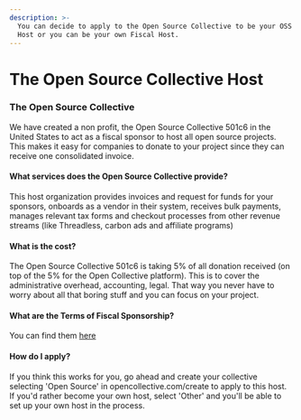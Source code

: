 ```yaml
---
description: >-
  You can decide to apply to the Open Source Collective to be your OSS Fiscal
  Host or you can be your own Fiscal Host.
---
```


# The Open Source Collective Host

### The Open Source Collective

We have created a non profit, the Open Source Collective 501c6 in the United States to act as a fiscal sponsor to host all open source projects. This makes it easy for companies to donate to your project since they can receive one consolidated invoice. 

#### What services does the Open Source Collective provide? 

This host organization provides invoices and request for funds for your sponsors, onboards as a vendor in their system, receives bulk payments, manages relevant tax forms and checkout processes from other revenue streams \(like Threadless, carbon ads and affiliate programs\)

#### What is the cost?

The Open Source Collective 501c6 is taking 5% of all donation received \(on top of the 5% for the Open Collective platform\). This is to cover the administrative overhead, accounting, legal. That way you never have to worry about all that boring stuff and you can focus on your project.

#### What are the Terms of Fiscal Sponsorship? 

You can find them [here](https://docs.google.com/document/u/1/d/1HRYVADHN1-4B6wGCxIA6dx28jHtcAVIvt95hkjEZVQE/pub)

#### How do I apply?

If you think this works for you, go ahead and create your collective selecting 'Open Source' in opencollective.com/create to apply to this host. If you'd rather become your own host, select 'Other' and you'll be able to set up your own host in the process.   


